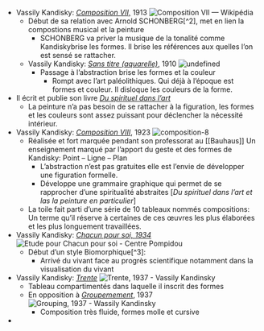 - Vassily Kandisky: [*Composition VII,*](https://fr.wikipedia.org/wiki/Composition_VII) 1913 ![Composition VII — Wikipédia](https://upload.wikimedia.org/wikipedia/commons/thumb/b/b4/Vassily_Kandinsky%2C_1913_-_Composition_7.jpg/800px-Vassily_Kandinsky%2C_1913_-_Composition_7.jpg)
	- Début de sa relation avec Arnold SCHONBERG[^2], met en lien la compostions musical et la peinture
		- SCHONBERG va priver la musique de la tonalité comme Kandiskybrise les formes. Il brise les références aux quelles l’on est sensé se rattacher.
	- Vassily Kandisky: [*Sans titre (aquarelle)*](https://fr.wikipedia.org/wiki/Sans_titre_\(Kandinsky\)), 1910 ![undefined](https://upload.wikimedia.org/wikipedia/commons/thumb/7/79/Untitled_%28First_Abstract_Watercolor%29_by_Wassily_Kandinsky.jpg/1024px-Untitled_%28First_Abstract_Watercolor%29_by_Wassily_Kandinsky.jpg)
		- Passage à l’abstraction brise les formes et la couleur
			- Rompt avec l’art paléolithiques. Qui déjà à l’époque est formes et couleur. Il disloque les couleurs de la forme.
- Il écrit et publie son livre [*Du spirituel dans l’art*](https://www.art-totale.com/du-spirituel-dans-lart-et-dans-la-peinture-en-particulier-par-kandinsky/)
	- La peinture n’a pas besoin de se rattacher à la figuration, les formes et les couleurs sont assez puissant pour déclencher la nécessité intérieur.
- Vassily Kandisky: [*Composition VIII*](https://www.guggenheim-bilbao.eus/fr/apprenez/univers-scolaire/guides-educateurs/composicion-8-2), 1923 ![composition-8](https://cms.guggenheim-bilbao.eus/uploads/2020/09/composition-8.jpg)
	- Réalisée et fort marquée pendant son professorat au  [[Bauhaus]] Un enseignement marqué par l’apport du geste et des formes de Kandisky: Point – Ligne – Plan
		- L’abstraction n’est pas gratuites elle est l’envie de développer une figuration formelle.
		- Développe une grammaire graphique qui permet de se rapprocher d’une spiritualité abstraites [*Du spirituel dans l’art et las la peinture en particulier*]
	- La toile fait parti d’une série de 10 tableaux nommés compositions: Un terme qu’il réserve à certaines de ces œuvres les plus élaborées et les plus longuement travaillées.
- Vassily Kandisky: [*Chacun pour soi, 1934*](https://artsandculture.google.com/asset/etude-pour-chacun-pour-soi/nwERGGYxm0axIA?hl=fr) ![Etude pour Chacun pour soi - Centre Pompidou](https://www.centrepompidou.fr/media/picture/77/94/7794cf89aec5206b1badbefa1636aaa5/thumb_large.jpg)
	- Début d’un style Biomorphique[^3]:
		- Arrivé du vivant face au progrès scientifique notamment dans la visualisation du vivant
- Vassily Kandisky: [*Trente*](https://www.wikiart.org/fr/vassily-kandinsky/trente-1937) ![Trente, 1937 - Vassily Kandinsky](https://uploads0.wikiart.org/images/wassily-kandinsky/thirty-1937.jpg!Large.jpg)
	- Tableau compartimentés dans laquelle il inscrit des formes
	- En opposition à [*Groupemement*](https://www.wikiart.org/en/wassily-kandinsky/grouping-1937), 1937 ![Grouping, 1937 - Wassily Kandinsky](https://uploads2.wikiart.org/images/wassily-kandinsky/grouping-1937.jpg!Large.jpg)
		- Composition très fluide, formes molle et cursive
-